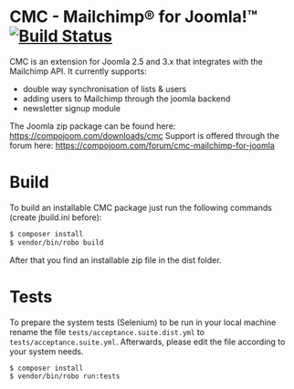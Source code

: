# CMC - Mailchimp® for Joomla!™ [![Build Status](http://62.75.223.61/api/badge/github.com/compojoom/cmc/status.svg?branch=master)](http://62.75.223.61/github.com/compojoom/cmc)

CMC is an extension for Joomla 2.5 and 3.x that integrates with the Mailchimp API. It currently supports:

* double way synchronisation of lists & users
* adding users to Mailchimp through the joomla backend
* newsletter signup module

The Joomla zip package can be found here: https://compojoom.com/downloads/cmc
Support is offered through the forum here: https://compojoom.com/forum/cmc-mailchimp-for-joomla

# Build
To build an installable CMC package just run the following commands (create jbuild.ini before):

```bash
$ composer install
$ vendor/bin/robo build
```

After that you find an installable zip file in the dist folder.

# Tests
To prepare the system tests (Selenium) to be run in your local machine rename the file `tests/acceptance.suite.dist.yml` to `tests/acceptance.suite.yml`. Afterwards, please edit the file according to your system needs.

```bash
$ composer install
$ vendor/bin/robo run:tests
```




